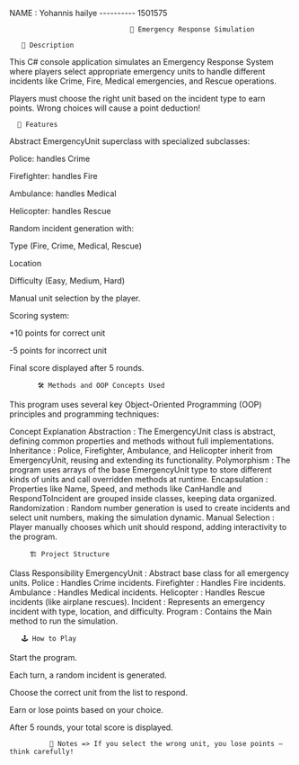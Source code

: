 
NAME : Yohannis hailye   ----------   1501575

                                  🚨 Emergency Response Simulation

       📜 Description
This C# console application simulates an Emergency Response System where players select appropriate emergency units to handle different incidents like Crime, Fire, Medical emergencies, and Rescue operations.

Players must choose the right unit based on the incident type to earn points. Wrong choices will cause a point deduction!

      🎯 Features
Abstract EmergencyUnit superclass with specialized subclasses:

Police: handles Crime

Firefighter: handles Fire

Ambulance: handles Medical

Helicopter: handles Rescue

Random incident generation with:

Type (Fire, Crime, Medical, Rescue)

Location

Difficulty (Easy, Medium, Hard)

Manual unit selection by the player.

Scoring system:

+10 points for correct unit

-5 points for incorrect unit

Final score displayed after 5 rounds.

           🛠️ Methods and OOP Concepts Used
           
This program uses several key Object-Oriented Programming (OOP) principles and programming techniques:

  Concept	                                            Explanation
Abstraction :	        The EmergencyUnit class is abstract, defining common properties and methods without full implementations.
Inheritance :	        Police, Firefighter, Ambulance, and Helicopter inherit from EmergencyUnit, reusing and extending its functionality.
Polymorphism :	      The program uses arrays of the base EmergencyUnit type to store different kinds of units and call overridden methods at runtime.
Encapsulation :	      Properties like Name, Speed, and methods like CanHandle and RespondToIncident are grouped inside classes, keeping data organized.
Randomization :	      Random number generation is used to create incidents and select unit numbers, making the simulation dynamic.
Manual Selection :  	Player manually chooses which unit should respond, adding interactivity to the program.

         🏗️ Project Structure

   Class	                     Responsibility
EmergencyUnit :	        Abstract base class for all emergency units.
Police :	              Handles Crime incidents.
Firefighter :	          Handles Fire incidents.
Ambulance :	            Handles Medical incidents.
Helicopter :	          Handles Rescue incidents (like airplane rescues).
Incident :	            Represents an emergency incident with type, location, and difficulty.
Program :	              Contains the Main method to run the simulation.

       🕹️ How to Play
Start the program.

Each turn, a random incident is generated.

Choose the correct unit from the list to respond.

Earn or lose points based on your choice.

After 5 rounds, your total score is displayed.

              📌 Notes => If you select the wrong unit, you lose points — think carefully!
